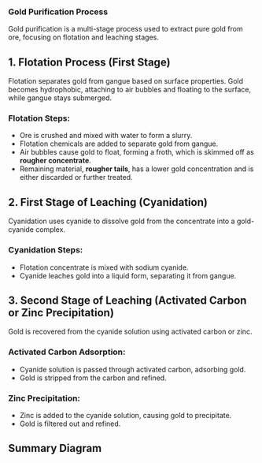 ### **Gold Purification Process**

Gold purification is a multi-stage process used to extract pure gold from ore, focusing on flotation and leaching stages.

## 1. **Flotation Process (First Stage)**

Flotation separates gold from gangue based on surface properties. Gold becomes hydrophobic, attaching to air bubbles and floating to the surface, while gangue stays submerged.

### Flotation Steps:
- Ore is crushed and mixed with water to form a slurry.
- Flotation chemicals are added to separate gold from gangue.
- Air bubbles cause gold to float, forming a froth, which is skimmed off as **rougher concentrate**.
- Remaining material, **rougher tails**, has a lower gold concentration and is either discarded or further treated.

## 2. **First Stage of Leaching (Cyanidation)**

Cyanidation uses cyanide to dissolve gold from the concentrate into a gold-cyanide complex.

### Cyanidation Steps:
- Flotation concentrate is mixed with sodium cyanide.
- Cyanide leaches gold into a liquid form, separating it from gangue.

## 3. **Second Stage of Leaching (Activated Carbon or Zinc Precipitation)**

Gold is recovered from the cyanide solution using activated carbon or zinc.

### Activated Carbon Adsorption:
- Cyanide solution is passed through activated carbon, adsorbing gold.
- Gold is stripped from the carbon and refined.

### Zinc Precipitation:
- Zinc is added to the cyanide solution, causing gold to precipitate.
- Gold is filtered out and refined.

## **Summary Diagram**